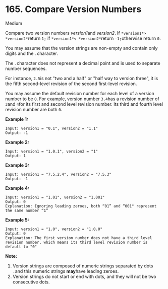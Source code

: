 # 165. Compare Version Numbers

Medium

Compare two version numbers *version1*and *version2*.
If `*version1*> *version2*`return `1;` if `*version1*< *version2*`return `-1;`otherwise return `0`.

You may assume that the version strings are non-empty and contain only digits and the `.`character.

The `.`character does not represent a decimal point and is used to separate number sequences.

For instance, `2.5`is not "two and a half" or "half way to version three", it is the fifth second-level revision of the second first-level revision.

You may assume the default revision number for each level of a version number to be `0`. For example, version number `3.4`has a revision number of `3`and `4`for its first and second level revision number. Its third and fourth level revision number are both `0`.

 

**Example 1:**

```
Input: version1 = "0.1", version2 = "1.1"
Output: -1
```

**Example 2:**

```
Input: version1 = "1.0.1", version2 = "1"
Output: 1
```

**Example 3:**

```
Input: version1 = "7.5.2.4", version2 = "7.5.3"
Output: -1
```

**Example 4:**

```
Input: version1 = "1.01", version2 = "1.001"
Output: 0
Explanation: Ignoring leading zeroes, both “01” and “001" represent the same number “1”
```

**Example 5:**

```
Input: version1 = "1.0", version2 = "1.0.0"
Output: 0
Explanation: The first version number does not have a third level revision number, which means its third level revision number is default to "0"
```

 

**Note:**

1. Version strings are composed of numeric strings separated by dots `.`and this numeric strings **may**have leading zeroes. 
2. Version strings do not start or end with dots, and they will not be two consecutive dots.